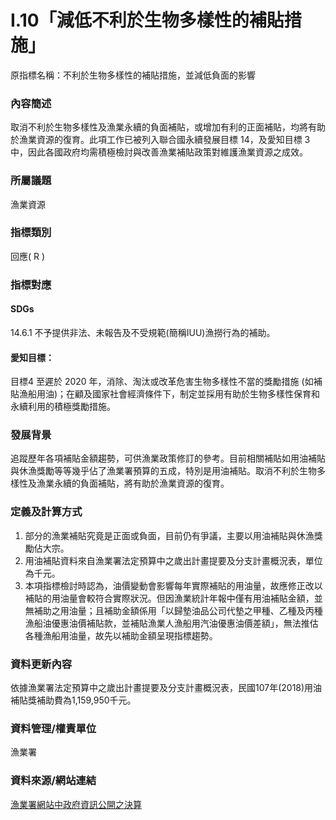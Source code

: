 # I.10「減低不利於生物多樣性的補貼措施」
原指標名稱：不利於生物多樣性的補貼措施，並減低負面的影響

### 內容簡述
取消不利於生物多樣性及漁業永續的負面補貼，或增加有利的正面補貼，均將有助於漁業資源的復育。此項工作已被列入聯合國永續發展目標 14，及愛知目標 3 中，因此各國政府均需積極檢討與改善漁業補貼政策對維護漁業資源之成效。 

### 所屬議題
漁業資源
### 指標類別
回應( R )
### 指標對應
#### SDGs
14.6.1
不予提供非法、未報告及不受規範(簡稱IUU)漁撈行為的補助。
#### 愛知目標：
目標4
至遲於 2020 年，消除、淘汰或改革危害生物多樣性不當的獎勵措施 (如補貼漁船用油)；在顧及國家社會經濟條件下，制定並採用有助於生物多樣性保育和永續利用的積極獎勵措施。
### 發展背景
追蹤歷年各項補貼金額趨勢，可供漁業政策修訂的參考。目前相關補貼如用油補貼與休漁獎勵等等幾乎佔了漁業署預算的五成，特別是用油補貼。取消不利於生物多樣性及漁業永續的負面補貼，將有助於漁業資源的復育。
### 定義及計算方式
1. 部分的漁業補貼究竟是正面或負面，目前仍有爭議，主要以用油補貼與休漁獎勵佔大宗。
2. 用油補貼資料來自漁業署法定預算中之歲出計畫提要及分支計畫概況表，單位為千元。
3. 本項指標檢討時認為，油價變動會影響每年實際補貼的用油量，故應修正改以補貼的用油量會較符合實際狀況。但因漁業統計年報中僅有用油補貼金額，並無補助之用油量；且補助金額係用「以歸墊油品公司代墊之甲種、乙種及丙種漁船油優惠油價補貼款，並補貼漁業人漁船用汽油優惠油價差額」，無法推估各種漁船用油量，故先以補助金額呈現指標趨勢。
### 資料更新內容
依據漁業署法定預算中之歲出計畫提要及分支計畫概況表，民國107年(2018)用油補貼獎補助費為1,159,950千元。
### 資料管理/權責單位
漁業署
### 資料來源/網站連結
[漁業署網站中政府資訊公開之決算](https://www.fa.gov.tw/cht/GovAccount/index.aspx)
